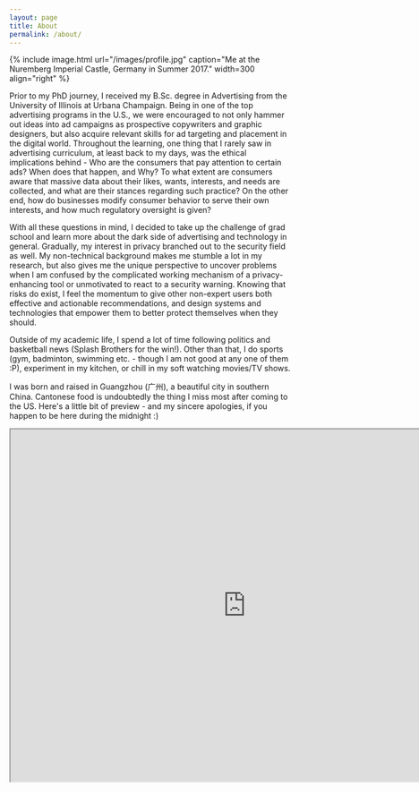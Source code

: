 ```yaml
---
layout: page
title: About
permalink: /about/
---
```


{% include image.html url="/images/profile.jpg" caption="Me at the Nuremberg Imperial Castle, Germany in Summer 2017." width=300 align="right" %}

Prior to my PhD journey, I received my B.Sc. degree in Advertising from the University of Illinois at Urbana Champaign. Being in one of the top advertising programs in the U.S., we were encouraged to not only hammer out ideas into ad campaigns as prospective copywriters and graphic designers, but also acquire relevant skills for ad targeting and placement in the digital world. Throughout the learning, one thing that I rarely saw in advertising curriculum, at least back to my days, was the ethical implications behind - Who are the consumers that pay attention to certain ads? When does that happen, and Why? To what extent are consumers aware that massive data about their likes, wants, interests, and needs are collected, and what are their stances regarding such practice? On the other end, how do businesses modify consumer behavior to serve their own interests, and how much regulatory oversight is given?

With all these questions in mind, I decided to take up the challenge of grad school and learn more about the dark side of advertising and technology in general. Gradually, my interest in privacy branched out to the security field as well. My non-technical background makes me stumble a lot in my research, but also gives me the unique perspective to uncover problems when I am confused by the complicated working mechanism of a privacy-enhancing tool or unmotivated to react to a security warning. Knowing that risks do exist, I feel the momentum to give other non-expert users both effective and actionable recommendations, and design systems and technologies that empower them to better protect themselves when they should.

Outside of my academic life, I spend a lot of time following politics and basketball news (Splash Brothers for the win!). Other than that, I do sports (gym, badminton, swimming etc. - though I am not good at any one of them :P), experiment in my kitchen, or chill in my soft watching movies/TV shows.

I was born and raised in Guangzhou (广州), a beautiful city in southern China. Cantonese food is undoubtedly the thing I miss most after coming to the US. Here's a little bit of preview - and my sincere apologies, if you happen to be here during the midnight :)

<iframe width="840" height="630"
src="https://www.youtube.com/embed/8RT99hfmZw0">
</iframe>
